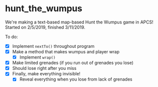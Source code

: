 # hunt_the_wumpus

We're making a text-based map-based Hunt the Wumpus game in APCS! Started on 2/5/2019, finished 3/11/2019.

To do:

- [X] Implement `nextTo()`  throughout program
- [X] Make a method that makes wumpus and player wrap
    - [X] Implement `wrap()`
- [X] Make limited grenades (if you run out of grenades you lose)
- [X] Should lose right after you miss
- [X] Finally, make everything invisible!
    - [X] Reveal everything when you lose from lack of grenades
